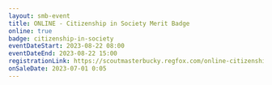 ```yaml
---
layout: smb-event
title: ONLINE - Citizenship in Society Merit Badge
online: true
badge: citizenship-in-society
eventDateStart: 2023-08-22 08:00
eventDateEnd: 2023-08-22 15:00
registrationLink: https://scoutmasterbucky.regfox.com/online-citizenship-in-society-merit-badge---2023-08-22
onSaleDate: 2023-07-01 0:05
---
```

